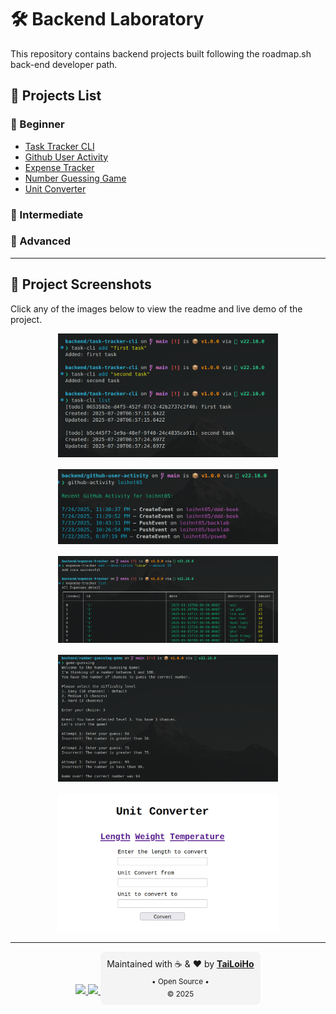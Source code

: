 # 🛠️ Backend Laboratory

This repository contains backend projects built following the roadmap.sh back-end developer path.

## 📂 Projects List

### 🧪 Beginner

- <a href='https://github.com/loihnt05/backlab/tree/main/task-tracker-cli'> Task Tracker CLI </a>
- <a href='https://github.com/loihnt05/backlab/tree/main/github-user-activity'> Github User Activity </a>
- <a href='https://github.com/loihnt05/backlab/tree/main/expense-tracker'> Expense Tracker </a>
- <a href='https://github.com/loihnt05/backlab/tree/main/number-guessing-game'> Number Guessing Game </a>
- <a href='https://github.com/loihnt05/backlab/tree/main/unit-converter'> Unit Converter </a>

### 🧰 Intermediate

### 🧠 Advanced

---

## 📸 Project Screenshots

Click any of the images below to view the readme and live demo of the project.

<div align="center" style="display: flex; flex-wrap: wrap; justify-content: center; gap: 16px;">

  <a href="https://github.com/loihnt05/backlab/tree/main/task-tracker-cli">
    <img src="./assets/task-tracker.png" alt="Task Tracker Screenshot" style="height: auto; width: 70%" />
  </a>
  <a href="https://github.com/loihnt05/backlab/tree/main/github-user-activity">
    <img src="./assets/github-user-activity.png" alt="Github activity Screenshot" style="width: 70%; height: auto" />
  </a>
  <a href="https://github.com/loihnt05/backlab/tree/main/expense-tracker">
    <img src="./assets/expense-tracker.png" alt="Expense Tracker Screenshot" style="width: 70%; height: auto" />
  </a>
  <a href="https://github.com/loihnt05/backlab/tree/main/number-guessing-game">
    <img src="./assets/game-guessing.png" alt="Number Guessing Game Screenshot" style="width: 70%; height: auto" />
  </a>
  <a href="https://github.com/loihnt05/backlab/tree/main/unit-converter">
    <img src="./assets/unit-convert.png" alt="Unit Converter Screenshot" style="width: 70%; height: auto" />
  </a>
</div>

<hr />

<div align="center">

  <a href="https://github.com/loihnt05">
    <img src="https://img.shields.io/badge/GitHub-loihnt05-181717?style=flat-square&logo=github" />
  </a>
  
  <a href="mailto:honguyentailoi05@gmail.com">
    <img src="https://img.shields.io/badge/email-contact-blue?style=flat-square&logo=gmail" />
  </a>

  <div style="background-color: #f4f4f4; padding: 10px; border-radius: 8px; font-size: 14px; display: inline-block;">
    Maintained with ☕ & ❤️ by 
    <a href="https://github.com/loihnt05"><strong>TaiLoiHo</strong></a>
    <br/>
  <sub>
     • Open Source • 
  </sub>
  <br/>
  <sub> © 2025</sub>
  </div>
</div>
